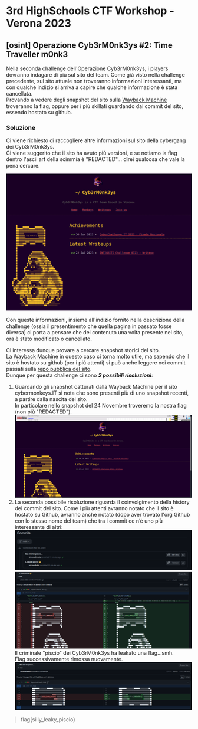 # 3rd HighSchools CTF Workshop - Verona 2023

## [osint] Operazione Cyb3rM0nk3ys #2: Time Traveller m0nk3

Nella seconda challenge dell'Operazione Cyb3rM0nk3ys, i players dovranno indagare di più sul sito del team. Come già visto nella challenge precedente, sul sito attuale non troveranno informazioni interessanti, ma con qualche indizio si arriva a capire che qualche informazione è stata cancellata.  
 Provando a vedere degli snapshot del sito sulla [Wayback Machine](https://archive.org/web/) troveranno la flag, oppure per i più skillati guardando dai commit del sito, essendo hostato su github.

### Soluzione

Ci viene richiesto di raccogliere altre informazioni sul sito della cybergang dei Cyb3rM0nk3ys.  
Ci viene suggerito che il sito ha avuto più versioni, e se notiamo la flag dentro l'ascii art della scimmia è "REDACTED"... direi qualcosa che vale la pena cercare.

![img](writeup/cybermonkeysIT.png)

Con queste informazioni, insieme all'indizio fornito nella descrizione della challenge (ossia il presentimento che quella pagina in passato fosse diversa) ci porta a pensare che del contenuto una volta presente nel sito, ora è stato modificato o cancellato.

Ci interessa dunque provare a cercare snapshot storici del sito.  
La [Wayback Machine](https://archive.org/web/) in questo caso ci torna molto utile, ma sapendo che il sito è hostato su github (per i più attenti) si può anche leggere nei commit passati sulla [repo pubblica del sito](https://github.com/Cyb3rM0nk3ys/Cyb3rM0nk3ys.github.io).  
Dunque per questa challenge ci sono **_2 possibili risoluzioni_**:

1. Guardando gli snapshot catturati dalla Wayback Machine per il sito cybermonkeys.IT si nota che sono presenti più di uno snapshot recenti, a partire dalla nascita del sito.  
   In particolare nello snapshot del 24 Novembre troveremo la nostra flag (non più "REDACTED").
   ![img](writeup/waybackmachine.png)
2. La seconda possibile risoluzione riguarda il coinvolgimento della history dei commit del sito.
   Come i più attenti avranno notato che il sito è hostato su Github, avranno anche notato (dopo aver trovato l'org Github con lo stesso nome del team) che tra i commit ce n’è uno più interessante di altri:
   ![img](writeup/commit_ambiguo.png)
   ![img](writeup/flag_commit.png)
   Il criminale "piscio" dei Cyb3rM0nk3ys ha leakato una flag...smh.  
   Flag successivamente rimossa nuovamente.
   ![img](writeup/machefaipiscio.png)

> flag{silly_leaky_piscio}
